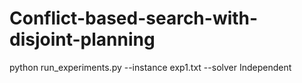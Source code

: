 # Conflict-based-search-with-disjoint-planning
python run_experiments.py --instance exp1.txt --solver Independent

